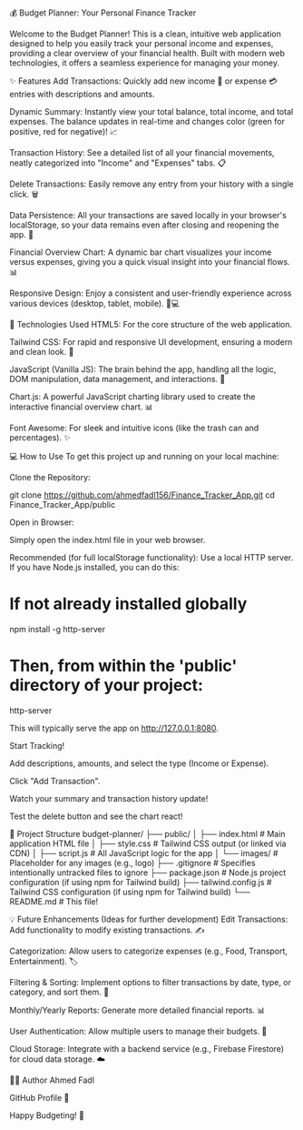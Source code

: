 💰 Budget Planner: Your Personal Finance Tracker

Welcome to the Budget Planner! This is a clean, intuitive web application designed to help you easily track your personal income and expenses, providing a clear overview of your financial health. Built with modern web technologies, it offers a seamless experience for managing your money.

✨ Features
Add Transactions: Quickly add new income 💸 or expense 💳 entries with descriptions and amounts.

Dynamic Summary: Instantly view your total balance, total income, and total expenses. The balance updates in real-time and changes color (green for positive, red for negative)! 📈

Transaction History: See a detailed list of all your financial movements, neatly categorized into "Income" and "Expenses" tabs. 📋

Delete Transactions: Easily remove any entry from your history with a single click. 🗑️

Data Persistence: All your transactions are saved locally in your browser's localStorage, so your data remains even after closing and reopening the app. 💾

Financial Overview Chart: A dynamic bar chart visualizes your income versus expenses, giving you a quick visual insight into your financial flows. 📊

Responsive Design: Enjoy a consistent and user-friendly experience across various devices (desktop, tablet, mobile). 📱💻

🚀 Technologies Used
HTML5: For the core structure of the web application.

Tailwind CSS: For rapid and responsive UI development, ensuring a modern and clean look. 🎨

JavaScript (Vanilla JS): The brain behind the app, handling all the logic, DOM manipulation, data management, and interactions. 🧠

Chart.js: A powerful JavaScript charting library used to create the interactive financial overview chart. 📊

Font Awesome: For sleek and intuitive icons (like the trash can and percentages). ✨

💻 How to Use
To get this project up and running on your local machine:

Clone the Repository:

git clone https://github.com/ahmedfadl156/Finance_Tracker_App.git
cd Finance_Tracker_App/public

Open in Browser:

Simply open the index.html file in your web browser.

Recommended (for full localStorage functionality): Use a local HTTP server. If you have Node.js installed, you can do this:

# If not already installed globally
npm install -g http-server
# Then, from within the 'public' directory of your project:
http-server

This will typically serve the app on http://127.0.0.1:8080.

Start Tracking!

Add descriptions, amounts, and select the type (Income or Expense).

Click "Add Transaction".

Watch your summary and transaction history update!

Test the delete button and see the chart react!

📂 Project Structure
budget-planner/
├── public/
│   ├── index.html          # Main application HTML file
│   ├── style.css           # Tailwind CSS output (or linked via CDN)
│   ├── script.js           # All JavaScript logic for the app
│   └── images/             # Placeholder for any images (e.g., logo)
├── .gitignore              # Specifies intentionally untracked files to ignore
├── package.json            # Node.js project configuration (if using npm for Tailwind build)
├── tailwind.config.js      # Tailwind CSS configuration (if using npm for Tailwind build)
└── README.md               # This file!

💡 Future Enhancements (Ideas for further development)
Edit Transactions: Add functionality to modify existing transactions. ✍️

Categorization: Allow users to categorize expenses (e.g., Food, Transport, Entertainment). 🏷️

Filtering & Sorting: Implement options to filter transactions by date, type, or category, and sort them. 🔄

Monthly/Yearly Reports: Generate more detailed financial reports. 📊

User Authentication: Allow multiple users to manage their budgets. 🔐

Cloud Storage: Integrate with a backend service (e.g., Firebase Firestore) for cloud data storage. ☁️

👨‍💻 Author
Ahmed Fadl

GitHub Profile 🐙

Happy Budgeting! 🚀
